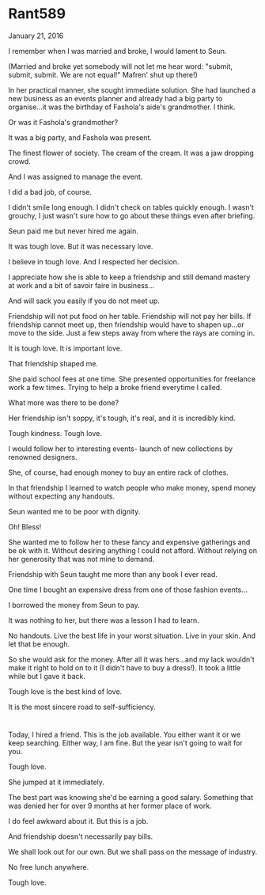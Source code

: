 # Rant589


January 21, 2016

I remember when I was married and broke, I would lament to Seun.

(Married and broke yet somebody will not let me hear word: "submit, submit, submit. We are not equal!" Mafren' shut up there!)

In her practical manner, she sought immediate solution. She had launched a new business as an events planner and already had a big party to organise...it was the birthday of Fashola's aide's grandmother. I think.

Or was it Fashola's grandmother?  

It was a big party, and Fashola was present.

The finest flower of society. The cream of the cream. It was a jaw dropping crowd.

And I was assigned to manage the event. 

I did a bad job, of course. 

I didn't smile long enough. I didn't check on tables quickly enough. I wasn't grouchy, I just wasn't sure how to go about these things even after briefing.

Seun paid me but never hired me again. 

It was tough love. But it was necessary love. 

I believe in tough love. And I respected her decision. 

I appreciate how she is able to keep a friendship and still demand mastery at work and a bit of savoir faire in business...

And will sack you easily if you do not meet up. 

Friendship will not put food on her table. Friendship will not pay her bills. If friendship cannot meet up, then friendship would have to shapen up...or move to the side. Just a few steps away from where the rays are coming in. 

It is tough love. It is important love. 

That friendship shaped me.

She paid school fees at one time. She presented opportunities for freelance work a few times. Trying to help a broke friend everytime I called.

What more was there to be done?

Her friendship isn't soppy, it's tough, it's real, and it is incredibly kind.

Tough kindness. Tough love.

I would follow her to interesting events- launch of new collections by renowned designers.

She, of course, had enough money to buy an entire rack of clothes.

In that friendship I learned to watch people who make money, spend money without expecting any handouts. 

Seun wanted me to be poor with dignity. 

Oh! Bless!

She wanted me to follow her to these fancy and expensive gatherings and be ok with it. Without desiring anything I could not afford. Without relying on her generosity that was not mine to demand.

Friendship with Seun taught me more than any book I ever read.

One time I bought an expensive dress from one of those fashion events...

I borrowed the money from Seun to pay.

It was nothing to her, but there was a lesson I had to learn.

No handouts. Live the best life in your worst situation. Live in your skin. And let that be enough. 

So she would ask for the money. After all it was hers...and my lack wouldn't make it right to hold on to it (I didn't have to buy a dress!). It took a little while but I gave it back.

Tough love is the best kind of love.

It is the most sincere road to self-sufficiency. 

#

Today, I hired a friend. This is the job available. You either want it or we keep searching. Either way, I am fine. But the year isn't going to wait for you. 

Tough love.

She jumped at it immediately. 

The best part was knowing she'd be earning a good salary. Something that was denied her for over 9 months at her former place of work.

I do feel awkward about it. But this is a job. 

And friendship doesn't necessarily pay bills.

We shall look out for our own. But we shall pass on the message of industry.

No free lunch anywhere. 

Tough love.